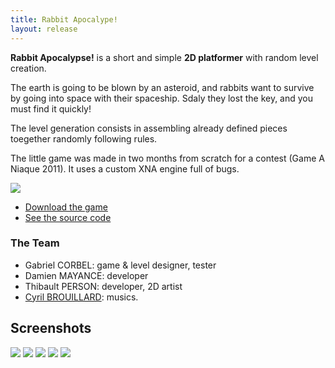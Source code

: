 ```yaml
---
title: Rabbit Apocalype!
layout: release
---
```


**Rabbit Apocalypse!** is a short and simple **2D platformer** with random level creation.

The earth is going to be blown by an asteroid, and rabbits want to survive by going into space with their spaceship.
Sdaly they lost the key, and you must find it quickly!

The level generation consists in assembling already defined pieces toegether randomly following rules.

The little game was made in two months from scratch for a contest (Game A Niaque 2011). It uses a custom XNA engine full of bugs.

<img src="{{site.url}}/static/content/posts/ra/screen0.png" />

- [Download the game](https://www.dropbox.com/s/411cd1mg3c75jon/RabbitApocalypse.zip)
- [See the source code](https://github.com/Valryon/Rabbit-Apocalypse)

### The Team

- Gabriel CORBEL: game & level designer, tester
- Damien MAYANCE: developer
- Thibault PERSON: developer, 2D artist
- [Cyril BROUILLARD](http://www.chiptunes-headbangers.net/Spintronic): musics.

## Screenshots

<img src="{{site.url}}/static/content/posts/ra/screen1.png" />

<img src="{{site.url}}/static/content/posts/ra/screen2.png" />

<img src="{{site.url}}/static/content/posts/ra/screen3.png" />

<img src="{{site.url}}/static/content/posts/ra/screen4.png" />

<img src="{{site.url}}/static/content/posts/ra/screen5.png" />

